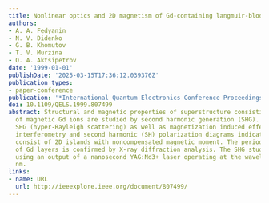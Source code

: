 ```yaml
---
title: Nonlinear optics and 2D magnetism of Gd-containing langmuir-blodgett superstructures
authors:
- A. A. Fedyanin
- N. V. Didenko
- G. B. Khomutov
- T. V. Murzina
- O. A. Aktsipetrov
date: '1999-01-01'
publishDate: '2025-03-15T17:36:12.039376Z'
publication_types:
- paper-conference
publication: '*International Quantum Electronics Conference Proceedings*'
doi: 10.1109/QELS.1999.807499
abstract: Structural and magnetic properties of superstructure consisting of 2D layers
  of magnetic Gd ions are studied by second harmonic generation (SHG). The incoherent
  SHG (hyper-Rayleigh scattering) as well as magnetization induced effects in SHG
  interferometry and second harmonic (SH) polarization diagrams indicate that GD monolayers
  consist of 2D islands with noncompensated magnetic moment. The periodic structure
  of Gd layers is confirmed by X-ray diffraction analysis. The SHG studies were performed
  using an output of a nanosecond YAG:Nd3+ laser operating at the wavelength of 1064
  nm.
links:
- name: URL
  url: http://ieeexplore.ieee.org/document/807499/
---
```

